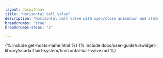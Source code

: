```yaml
---
layout: docwithnav
title: "Horizontal ball valve"
description: "Horizontal ball valve with open/close animation and state colors."
breadcrumbs: "true"
breadcrumbs-steps: "2"

---
```

{% include get-hosts-name.html %}
{% include docs/user-guide/ui/widget-library/scada-fluid-system/horizontal-ball-valve.md %}
